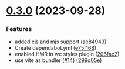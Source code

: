 # [0.3.0](https://github.com/pedroporto/vite-plugin-vue-wc-styles/compare/v0.2.2...v0.3.0) (2023-09-28)


### Features

* added cjs and mjs support ([ae84943](https://github.com/pedroporto/vite-plugin-vue-wc-styles/commit/ae84943718daf21d19292eb7abc77af680a2a001))
* Create dependabot.yml ([e75f168](https://github.com/pedroporto/vite-plugin-vue-wc-styles/commit/e75f168037d30542da88a8e0360a4085df8e94fc))
* enabled HMR in wc styles plugin ([206fac2](https://github.com/pedroporto/vite-plugin-vue-wc-styles/commit/206fac2e3c4e0c70e2792ceb3dfa38964711c872))
* use vite as bundler ([#14](https://github.com/pedroporto/vite-plugin-vue-wc-styles/issues/14)) ([299d05e](https://github.com/pedroporto/vite-plugin-vue-wc-styles/commit/299d05ebe95232de60096f47bd47714eb839c0da))
